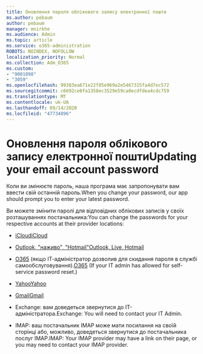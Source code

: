 ```yaml
---
title: Оновлення пароля облікового запису електронної пошти
ms.author: pebaum
author: pebaum
manager: mnirkhe
ms.audience: Admin
ms.topic: article
ms.service: o365-administration
ROBOTS: NOINDEX, NOFOLLOW
localization_priority: Normal
ms.collection: Adm_O365
ms.custom:
- "9001098"
- "3059"
ms.openlocfilehash: 99383ea671e22f85e969a2e5467315fa4d7ec572
ms.sourcegitcommit: c6692ce0fa1358ec3529e59ca0ecdfdea4cdc759
ms.translationtype: MT
ms.contentlocale: uk-UA
ms.lasthandoff: 09/14/2020
ms.locfileid: "47734896"
---
```

# <a name="updating-your-email-account-password"></a><span data-ttu-id="ffd1b-102">Оновлення пароля облікового запису електронної пошти</span><span class="sxs-lookup"><span data-stu-id="ffd1b-102">Updating your email account password</span></span>

<span data-ttu-id="ffd1b-103">Коли ви змінюєте пароль, наша програма має запропонувати вам ввести свій останній пароль.</span><span class="sxs-lookup"><span data-stu-id="ffd1b-103">When you change your password, our app should prompt you to enter your latest password.</span></span>

<span data-ttu-id="ffd1b-104">Ви можете змінити паролі для відповідних облікових записів у своїх розташуваннях постачальника:</span><span class="sxs-lookup"><span data-stu-id="ffd1b-104">You can change the passwords for your respective accounts at their provider locations:</span></span>

- [<span data-ttu-id="ffd1b-105">iCloud</span><span class="sxs-lookup"><span data-stu-id="ffd1b-105">iCloud</span></span>](https://support.apple.com/HT201487)

- [<span data-ttu-id="ffd1b-106">Outlook, "наживо", "Hotmail"</span><span class="sxs-lookup"><span data-stu-id="ffd1b-106">Outlook, Live, Hotmail</span></span>](https://account.live.com/password/reset)

- <span data-ttu-id="ffd1b-107">[O365](https://passwordreset.microsoftonline.com) (якщо ІТ-адміністратор дозволив для скидання пароля в службі самообслуговування).</span><span class="sxs-lookup"><span data-stu-id="ffd1b-107">[O365](https://passwordreset.microsoftonline.com) (If your IT admin has allowed for self-service password reset.)</span></span>

- [<span data-ttu-id="ffd1b-108">Yahoo</span><span class="sxs-lookup"><span data-stu-id="ffd1b-108">Yahoo</span></span>](https://login.yahoo.com/account/challenge/username?done=https%3A%2F%2Fwww.yahoo.com%2F&authMechanism=secondary&chllngnm=base&sessionIndex=QQ--)

- [<span data-ttu-id="ffd1b-109">Gmail</span><span class="sxs-lookup"><span data-stu-id="ffd1b-109">Gmail</span></span>](https://support.google.com/mail/answer/41078?co=GENIE.Platform%3DDesktop&hl=en)

- <span data-ttu-id="ffd1b-110">Exchange: вам доведеться звернутися до ІТ-адміністратора.</span><span class="sxs-lookup"><span data-stu-id="ffd1b-110">Exchange: You will need to contact your IT Admin.</span></span>

- <span data-ttu-id="ffd1b-111">IMAP: ваш постачальник IMAP може мати посилання на своїй сторінці або, можливо, доведеться звернутися до постачальника послуг IMAP.</span><span class="sxs-lookup"><span data-stu-id="ffd1b-111">IMAP: Your IMAP provider may have a link on their page, or you may need to contact your IMAP provider.</span></span>
